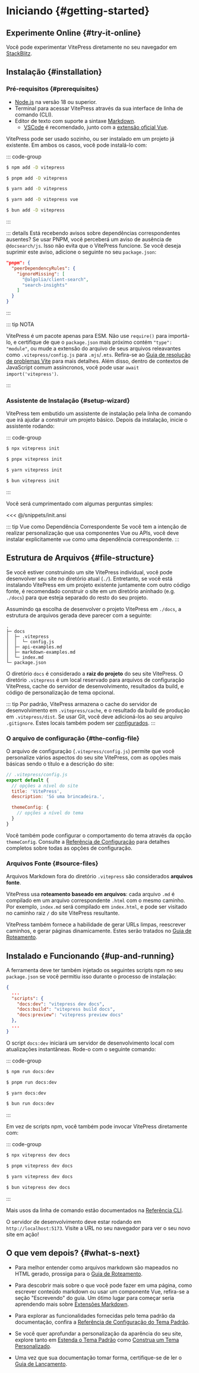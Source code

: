 # Iniciando {#getting-started}

## Experimente Online {#try-it-online}

Você pode experimentar VitePress diretamente no seu navegador em [StackBlitz](https://vitepress.new).

## Instalação {#installation}

### Pré-requisitos {#prerequisites}

- [Node.js](https://nodejs.org/) na versão 18 ou superior.
- Terminal para acessar VitePress através da sua interface de linha de comando (CLI).
- Editor de texto com suporte a sintaxe [Markdown](https://en.wikipedia.org/wiki/Markdown).
  - [VSCode](https://code.visualstudio.com/) é recomendado, junto com a [extensão oficial Vue](https://marketplace.visualstudio.com/items?itemName=Vue.volar).

VitePress pode ser usado sozinho, ou ser instalado em um projeto já existente. Em ambos os casos, você pode instalá-lo com:

::: code-group

```sh [npm]
$ npm add -D vitepress
```

```sh [pnpm]
$ pnpm add -D vitepress
```

```sh [yarn]
$ yarn add -D vitepress
```

```sh [yarn (pnp)]
$ yarn add -D vitepress vue
```

```sh [bun]
$ bun add -D vitepress
```

:::

::: details Está recebendo avisos sobre dependências correspondentes ausentes?
Se usar PNPM, você perceberá um aviso de ausência de `@docsearch/js`. Isso não evita que o VitePress funcione. Se você deseja suprimir este aviso, adicione o seguinte no seu `package.json`:

```json
"pnpm": {
  "peerDependencyRules": {
    "ignoreMissing": [
      "@algolia/client-search",
      "search-insights"
    ]
  }
}
```

:::

::: tip NOTA

VitePress é um pacote apenas para ESM. Não use `require()` para importá-lo, e certifique de que o `package.json` mais próximo contém `"type": "module"`, ou mude a extensão do arquivo de seus arquivos releavantes como `.vitepress/config.js` para `.mjs`/`.mts`. Refira-se ao [Guia de resolução de problemas Vite](http://vitejs.dev/guide/troubleshooting.html#this-package-is-esm-only) para mais detalhes. Além disso, dentro de contextos de JavaScript comum assíncronos, você pode usar `await import('vitepress')`.

:::

### Assistente de Instalação {#setup-wizard}

VitePress tem embutido um assistente de instalação pela linha de comando que irá ajudar a construir um projeto básico. Depois da instalação, inicie o assistente rodando:

::: code-group

```sh [npm]
$ npx vitepress init
```

```sh [pnpm]
$ pnpx vitepress init
```

```sh [yarn]
$ yarn vitepress init
```

```sh [bun]
$ bun vitepress init
```

:::

Você será cumprimentado com algumas perguntas simples:

<<< @/snippets/init.ansi

::: tip Vue como Dependência Correspondente
Se você tem a intenção de realizar personalização que usa componentes Vue ou APIs, você deve instalar explicitamente `vue` como uma dependência correspondente.
:::

## Estrutura de Arquivos {#file-structure}

Se você estiver construindo um site VitePress individual, você pode desenvolver seu site no diretório atual (`./`). Entretanto, se você está instalando VitePress em um projeto existente juntamente com outro código fonte, é recomendado construir o site em um diretório aninhado (e.g. `./docs`) para que esteja separado do resto do seu projeto.

Assumindo qa escolha de desenvolver o projeto VitePress em `./docs`, a estrutura de arquivos gerada deve parecer com a seguinte:

```
.
├─ docs
│  ├─ .vitepress
│  │  └─ config.js
│  ├─ api-examples.md
│  ├─ markdown-examples.md
│  └─ index.md
└─ package.json
```

O diretório `docs` é considerado a **raiz do projeto** do seu site VitePress. O diretório `.vitepress` é um local reservado para arquivos de configuração VitePress, cache do servidor de desenvolvimento, resultados da build, e código de personalização de tema opcional.

::: tip
Por padrão, VitePress armazena o cache do servidor de desenvolvimento em `.vitepress/cache`, e o resultado da build de produção em `.vitepress/dist`. Se usar Git, você deve adicioná-los ao seu arquivo `.gitignore`. Estes locais também podem ser [configurados](../reference/site-config#outdir).
:::

### O arquivo de configuração {#the-config-file}

O arquivo de configuração (`.vitepress/config.js`) permite que você personalize vários aspectos do seu site VitePress, com as opções mais básicas sendo o título e a descrição do site:

```js
// .vitepress/config.js
export default {
  // opções a nível do site
  title: 'VitePress',
  description: 'Só uma brincadeira.',

  themeConfig: {
    // opções a nível do tema
  }
}
```

Você também pode configurar o comportamento do tema através da opção `themeConfig`. Consulte a [Referência de Configuração](../reference/site-config) para detalhes completos sobre todas as opções de configuração.

### Arquivos Fonte {#source-files}

Arquivos Markdown fora do diretório `.vitepress` são considerados **arquivos fonte**.

VitePress usa **roteamento baseado em arquivos**: cada arquivo `.md` é compilado em um arquivo correspondente `.html` com o mesmo caminho. Por exemplo, `index.md` será compilado em `index.html`, e pode ser visitado no caminho raiz `/` do site VitePress resultante.

VitePress também fornece a habilidade de gerar URLs limpas, reescrever caminhos, e gerar páginas dinamicamente. Estes serão tratados no [Guia de Roteamento](./routing).

## Instalado e Funcionando {#up-and-running}

A ferramenta deve ter também injetado os seguintes scripts npm no seu `package.json` se você permitiu isso durante o processo de instalação:

```json
{
  ...
  "scripts": {
    "docs:dev": "vitepress dev docs",
    "docs:build": "vitepress build docs",
    "docs:preview": "vitepress preview docs"
  },
  ...
}
```

O script `docs:dev` iniciará um servidor de desenvolvimento local com atualizações instantâneas. Rode-o com o seguinte comando:

::: code-group

```sh [npm]
$ npm run docs:dev
```

```sh [pnpm]
$ pnpm run docs:dev
```

```sh [yarn]
$ yarn docs:dev
```

```sh [bun]
$ bun run docs:dev
```

:::

Em vez de scripts npm, você também pode invocar VitePress diretamente com:

::: code-group

```sh [npm]
$ npx vitepress dev docs
```

```sh [pnpm]
$ pnpm vitepress dev docs
```

```sh [yarn]
$ yarn vitepress dev docs
```

```sh [bun]
$ bun vitepress dev docs
```

:::

Mais usos da linha de comando estão documentados na [Referência CLI](../reference/cli).

O servidor de desenvolvimento deve estar rodando em `http://localhost:5173`. Visite a URL no seu navegador para ver o seu novo site em ação!

## O que vem depois? {#what-s-next}

- Para melhor entender como arquivos markdown são mapeados no HTML gerado, prossiga para o [Guia de Roteamento](./routing).

- Para descobrir mais sobre o que você pode fazer em uma página, como escrever conteúdo markdown ou usar um componente Vue, refira-se a seção "Escrevendo" do guia. Um ótimo lugar para começar seria aprendendo mais sobre [Extensões Markdown](./markdown).

- Para explorar as funcionalidades fornecidas pelo tema padrão da documentação, confira a [Referência de Configuração do Tema Padrão](../reference/default-theme-config).

- Se você quer aprofundar a personalização da aparência do seu site, explore tanto em [Estenda o Tema Padrão](./extending-default-theme) como [Construa um Tema Personalizado](./custom-theme).

- Uma vez que sua documentação tomar forma, certifique-se de ler o [Guia de Lançamento](./deploy).
